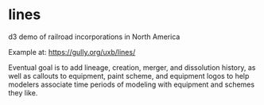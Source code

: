 # lines
d3 demo of railroad incorporations in North America

Example at: https://gully.org/uxb/lines/

Eventual goal is to add lineage, creation, merger, and dissolution history, as well as callouts to equipment, paint scheme, and equipment logos to help modelers associate time periods of modeling with equipment and schemes they like.
